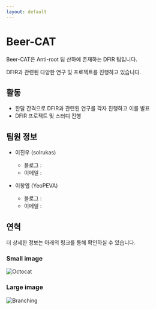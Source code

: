 ```yaml
---
layout: default
---
```


# Beer-CAT

Beer-CAT은 Anti-root 팀 산하에 존재하는 DFIR 팀입니다.

DFIR과 관련된 다양한 연구 및 프로젝트를 진행하고 있습니다.

## 활동

- 한달 간격으로 DFIR과 관련된 연구를 각자 진행하고 이를 발표
- DFIR 프로젝트 및 스터디 진행

## 팀원 정보

- 이진우 (solrukas)
	- 블로그 :
	- 이메일 : 
	
- 이창엽 (YeoPEVA)
	- 블로그 :
	- 이메일 : 

## 연혁

더 상세한 정보는 아래의 링크를 통해 확인하실 수 있습니다.


### Small image

![Octocat](https://github.githubassets.com/images/icons/emoji/octocat.png)

### Large image

![Branching](https://guides.github.com/activities/hello-world/branching.png)

